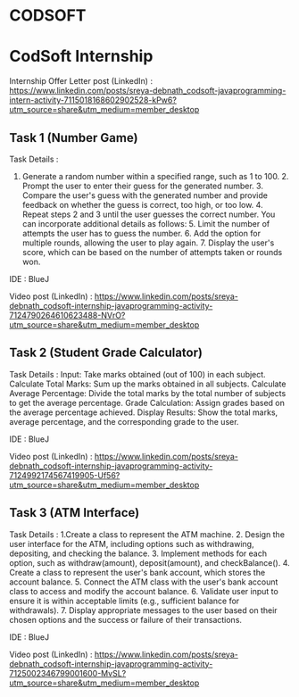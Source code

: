 # CODSOFT
# CodSoft Internship

Internship Offer Letter post (LinkedIn) : https://www.linkedin.com/posts/sreya-debnath_codsoft-javaprogramming-intern-activity-7115018168602902528-kPw6?utm_source=share&utm_medium=member_desktop

## Task 1 (Number Game)

Task Details : 
1. Generate a random number within a specified range, such as 1 to 100. 2. Prompt the user to enter their guess for the generated number. 3. Compare the user's guess with the generated number and provide feedback on whether the guess is correct, too high, or too low. 4. Repeat steps 2 and 3 until the user guesses the correct number. You can incorporate additional details as follows: 5. Limit the number of attempts the user has to guess the number. 6. Add the option for multiple rounds, allowing the user to play again. 7. Display the user's score, which can be based on the number of attempts taken or rounds won.

IDE : BlueJ

Video post (LinkedIn) : https://www.linkedin.com/posts/sreya-debnath_codsoft-internship-javaprogramming-activity-7124790264610623488-NVrO?utm_source=share&utm_medium=member_desktop

## Task 2 (Student Grade Calculator)

Task Details : 
Input: Take marks obtained (out of 100) in each subject. Calculate Total Marks: Sum up the marks obtained in all subjects. Calculate Average Percentage: Divide the total marks by the total number of subjects to get the average percentage. Grade Calculation: Assign grades based on the average percentage achieved. Display Results: Show the total marks, average percentage, and the corresponding grade to the user.

IDE : BlueJ

Video post (LinkedIn) : https://www.linkedin.com/posts/sreya-debnath_codsoft-internship-javaprogramming-activity-7124992174567419905-Uf56?utm_source=share&utm_medium=member_desktop

## Task 3 (ATM Interface)

Task Details : 
1.Create a class to represent the ATM machine. 2. Design the user interface for the ATM, including options such as withdrawing, depositing, and checking the balance. 3. Implement methods for each option, such as withdraw(amount), deposit(amount), and checkBalance(). 4. Create a class to represent the user's bank account, which stores the account balance. 5. Connect the ATM class with the user's bank account class to access and modify the account balance. 6. Validate user input to ensure it is within acceptable limits (e.g., sufficient balance for withdrawals). 7. Display appropriate messages to the user based on their chosen options and the success or failure of their transactions.

IDE : BlueJ

Video post (LinkedIn) : https://www.linkedin.com/posts/sreya-debnath_codsoft-internship-javaprogramming-activity-7125002346799001600-MvSL?utm_source=share&utm_medium=member_desktop
